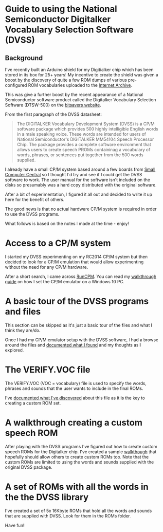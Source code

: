 # Guide to using the National Semiconductor Digitalker Vocabulary Selection Software (DVSS)

## Background

I've recently built an Arduino shield for my Digitialker chip which has been stored in its box for 25+ years! My incentive to create the shield was given a boost by the discovery of quite a few ROM dumps of various pre-configured ROM vocabularies uploaded to the [Internet Archive](https://archive.org/details/digitalker).

This was give a further boost by the recent appearance of a National Semiconductor software product called the Digitalker Vocabulary Selection Software (DTSW-500) on the [bitsavers website](http://bitsavers.informatik.uni-stuttgart.de/components/national/digitalker/NSC_DIGITALKER_CPM/).

From the first paragraph of the DVSS datasheet:
> The DIGITALKER Vocabulary Development System (DVSS) is a CP/M software package which provides 500 highly intelligible English words in a male speaking voice. These words are intended for users of National Semiconductor's DIGITALKER MM54104 Speech Processor Chip. The package provides a complete software environment that allows users to create speech PROMs containinag a vocabulary of words, phrases, or sentences put together from the 500 words supplied.

I already have a small CP/M system based around a few boards from [Small Computer Central](https://smallcomputercentral.com/) so I thought I'd try and see if I could get the DVSS software to work. The user manual for the software isn't included on the disks so presumably was a hard copy distributed with the original software.

After a bit of experimentation, I figured it all out and decided to write it up here for the benefit of others.

The good news is that no actual hardware CP/M system is required in order to use the DVSS programs.

What follows is based on the notes I made at the time - enjoy!

# Access to a CP/M system

I started my DVSS experimenting on my RC2014 CP/M system but then decided to look for a CP/M emulation that would allow experimenting without the need for any CP/M hardware.

After a short search, I came across [RunCPM](https://github.com/MockbaTheBorg/RunCPM). You can read my [walkthrough guide](/RunCPM_Setup.md) on how I set the CP/M emulator on a Windows 10 PC.

# A basic tour of the DVSS programs and files

This section can be skipped as it's just a basic tour of the files and what I think they are/do.

Once I had my CP/M emulator setup with the DVSS software, I had a browse around the files and [documented what I found](/Basic_tour.md) and my thoughts as I explored.

# The VERIFY.VOC file

The VERIFY.VOC (VOC = vocabulary) file is used to specify the words, phrases and sounds that the user wants to include in the final ROMs.

I've [documented what I've discovered](https://github.com/MarkD833/Digitalker-Digital-Voice-Selection-Software/blob/main/Verify.md) about this file as it is the key to creating a custom ROM set.

# A walkthrough creating a custom speech ROM

After playing with the DVSS programs I've figured out how to create custom speech ROMs for the Digitalker chip. I've created a sample [walkthough](/CustomROM.md) that hopefully should allow others to create custom ROMs too. Note that the custom ROMs are limited to using the words and sounds supplied with the original DVSS package.

# A set of ROMs with all the words in the the DVSS library

I've created a set of 5x 16Kbyte ROMs that hold all the words and sounds that are supplied with DVSS. Look for them in the ROMs folder.
 
Have fun!
